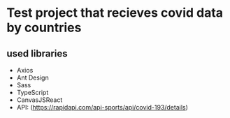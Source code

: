 # Test project that recieves covid data by countries
## used libraries
* Axios
* Ant Design
* Sass
* TypeScript
* CanvasJSReact
* API: (https://rapidapi.com/api-sports/api/covid-193/details)

